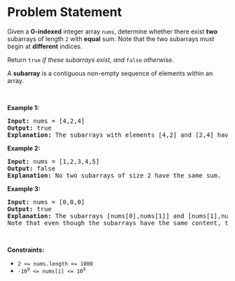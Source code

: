 # Problem Statement

<p>Given a <strong>0-indexed</strong> integer array <code>nums</code>, determine whether there exist <strong>two</strong> subarrays of length <code>2</code> with <strong>equal</strong> sum. Note that the two subarrays must begin at <strong>different</strong> indices.</p>

<p>Return <code>true</code><em> if these subarrays exist, and </em><code>false</code><em> otherwise.</em></p>

<p>A <b>subarray</b> is a contiguous non-empty sequence of elements within an array.</p>

<p>&nbsp;</p>
<p><strong class="example">Example 1:</strong></p>

<pre>
<strong>Input:</strong> nums = [4,2,4]
<strong>Output:</strong> true
<strong>Explanation:</strong> The subarrays with elements [4,2] and [2,4] have the same sum of 6.
</pre>

<p><strong class="example">Example 2:</strong></p>

<pre>
<strong>Input:</strong> nums = [1,2,3,4,5]
<strong>Output:</strong> false
<strong>Explanation:</strong> No two subarrays of size 2 have the same sum.
</pre>

<p><strong class="example">Example 3:</strong></p>

<pre>
<strong>Input:</strong> nums = [0,0,0]
<strong>Output:</strong> true
<strong>Explanation:</strong> The subarrays [nums[0],nums[1]] and [nums[1],nums[2]] have the same sum of 0. 
Note that even though the subarrays have the same content, the two subarrays are considered different because they are in different positions in the original array.
</pre>

<p>&nbsp;</p>
<p><strong>Constraints:</strong></p>

<ul>
	<li><code>2 &lt;= nums.length &lt;= 1000</code></li>
	<li><code>-10<sup>9</sup> &lt;= nums[i] &lt;= 10<sup>9</sup></code></li>
</ul>
